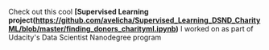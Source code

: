 Check out this cool __[Supervised Learning project(https://github.com/avelicha/Supervised_Learning_DSND_CharityML/blob/master/finding_donors_charityml.ipynb)__ I worked on as part of Udacity's Data Scientist Nanodegree program
